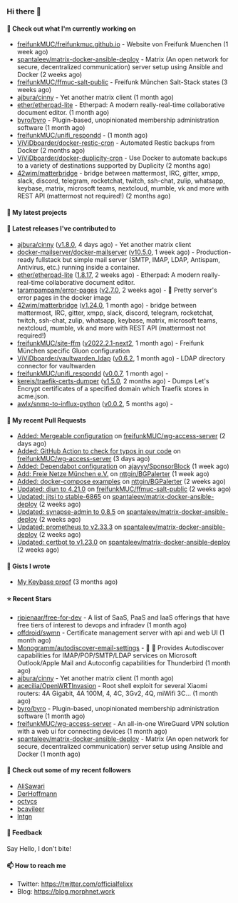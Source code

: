 ### Hi there 👋

#### 👷 Check out what I'm currently working on

- [freifunkMUC/freifunkmuc.github.io](https://github.com/freifunkMUC/freifunkmuc.github.io) - Website von Freifunk Muenchen (1 week ago)
- [spantaleev/matrix-docker-ansible-deploy](https://github.com/spantaleev/matrix-docker-ansible-deploy) - Matrix (An open network for secure, decentralized communication) server setup using Ansible and Docker (2 weeks ago)
- [freifunkMUC/ffmuc-salt-public](https://github.com/freifunkMUC/ffmuc-salt-public) - Freifunk München Salt-Stack states (3 weeks ago)
- [ajbura/cinny](https://github.com/ajbura/cinny) - Yet another matrix client (1 month ago)
- [ether/etherpad-lite](https://github.com/ether/etherpad-lite) - Etherpad: A modern really-real-time collaborative document editor. (1 month ago)
- [byro/byro](https://github.com/byro/byro) - Plugin-based, unopinionated membership administration software (1 month ago)
- [freifunkMUC/unifi_respondd](https://github.com/freifunkMUC/unifi_respondd) -  (1 month ago)
- [ViViDboarder/docker-restic-cron](https://github.com/ViViDboarder/docker-restic-cron) - Automated Restic backups from Docker (2 months ago)
- [ViViDboarder/docker-duplicity-cron](https://github.com/ViViDboarder/docker-duplicity-cron) - Use Docker to automate backups to a variety of destinations supported by Duplicity (2 months ago)
- [42wim/matterbridge](https://github.com/42wim/matterbridge) - bridge between mattermost, IRC, gitter, xmpp, slack, discord, telegram, rocketchat, twitch, ssh-chat, zulip, whatsapp, keybase, matrix, microsoft teams, nextcloud, mumble, vk and more with REST API (mattermost not required!) (2 months ago)

#### 🌱 My latest projects


#### 🔭 Latest releases I've contributed to

- [ajbura/cinny](https://github.com/ajbura/cinny) ([v1.8.0](https://github.com/ajbura/cinny/releases/tag/v1.8.0), 4 days ago) - Yet another matrix client
- [docker-mailserver/docker-mailserver](https://github.com/docker-mailserver/docker-mailserver) ([v10.5.0](https://github.com/docker-mailserver/docker-mailserver/releases/tag/v10.5.0), 1 week ago) - Production-ready fullstack but simple mail server (SMTP, IMAP, LDAP, Antispam, Antivirus, etc.) running inside a container.
- [ether/etherpad-lite](https://github.com/ether/etherpad-lite) ([1.8.17](https://github.com/ether/etherpad-lite/releases/tag/1.8.17), 2 weeks ago) - Etherpad: A modern really-real-time collaborative document editor.
- [tarampampam/error-pages](https://github.com/tarampampam/error-pages) ([v2.7.0](https://github.com/tarampampam/error-pages/releases/tag/v2.7.0), 2 weeks ago) - 🚧 Pretty server&#39;s error pages in the docker image
- [42wim/matterbridge](https://github.com/42wim/matterbridge) ([v1.24.0](https://github.com/42wim/matterbridge/releases/tag/v1.24.0), 1 month ago) - bridge between mattermost, IRC, gitter, xmpp, slack, discord, telegram, rocketchat, twitch, ssh-chat, zulip, whatsapp, keybase, matrix, microsoft teams, nextcloud, mumble, vk and more with REST API (mattermost not required!)
- [freifunkMUC/site-ffm](https://github.com/freifunkMUC/site-ffm) ([v2022.2.1-next2](https://github.com/freifunkMUC/site-ffm/releases/tag/v2022.2.1-next2), 1 month ago) - Freifunk München specific Gluon configuration
- [ViViDboarder/vaultwarden_ldap](https://github.com/ViViDboarder/vaultwarden_ldap) ([v0.6.2](https://github.com/ViViDboarder/vaultwarden_ldap/releases/tag/v0.6.2), 1 month ago) - LDAP directory connector for vaultwarden
- [freifunkMUC/unifi_respondd](https://github.com/freifunkMUC/unifi_respondd) ([v0.0.7](https://github.com/freifunkMUC/unifi_respondd/releases/tag/v0.0.7), 1 month ago) - 
- [kereis/traefik-certs-dumper](https://github.com/kereis/traefik-certs-dumper) ([v1.5.0](https://github.com/kereis/traefik-certs-dumper/releases/tag/v1.5.0), 2 months ago) - Dumps Let&#39;s Encrypt certificates of a specified domain which Traefik stores in acme.json.
- [awlx/snmp-to-influx-python](https://github.com/awlx/snmp-to-influx-python) ([v0.0.2](https://github.com/awlx/snmp-to-influx-python/releases/tag/v0.0.2), 5 months ago) - 

#### 🔨 My recent Pull Requests

- [Added: Mergeable configuration](https://github.com/freifunkMUC/wg-access-server/pull/132) on [freifunkMUC/wg-access-server](https://github.com/freifunkMUC/wg-access-server) (2 days ago)
- [Added: GitHub Action to check for typos in our code](https://github.com/freifunkMUC/wg-access-server/pull/131) on [freifunkMUC/wg-access-server](https://github.com/freifunkMUC/wg-access-server) (3 days ago)
- [Added: Dependabot configuration](https://github.com/ajayyy/SponsorBlock/pull/1215) on [ajayyy/SponsorBlock](https://github.com/ajayyy/SponsorBlock) (1 week ago)
- [Add: Freie Netze München e.V.](https://github.com/nttgin/BGPalerter/pull/779) on [nttgin/BGPalerter](https://github.com/nttgin/BGPalerter) (1 week ago)
- [Added: docker-compose examples](https://github.com/nttgin/BGPalerter/pull/774) on [nttgin/BGPalerter](https://github.com/nttgin/BGPalerter) (2 weeks ago)
- [Updated: diun to 4.21.0](https://github.com/freifunkMUC/ffmuc-salt-public/pull/84) on [freifunkMUC/ffmuc-salt-public](https://github.com/freifunkMUC/ffmuc-salt-public) (2 weeks ago)
- [Updated: jitsi to stable-6865](https://github.com/spantaleev/matrix-docker-ansible-deploy/pull/1651) on [spantaleev/matrix-docker-ansible-deploy](https://github.com/spantaleev/matrix-docker-ansible-deploy) (2 weeks ago)
- [Updated: synapse-admin to 0.8.5](https://github.com/spantaleev/matrix-docker-ansible-deploy/pull/1650) on [spantaleev/matrix-docker-ansible-deploy](https://github.com/spantaleev/matrix-docker-ansible-deploy) (2 weeks ago)
- [Updated: prometheus to v2.33.3](https://github.com/spantaleev/matrix-docker-ansible-deploy/pull/1649) on [spantaleev/matrix-docker-ansible-deploy](https://github.com/spantaleev/matrix-docker-ansible-deploy) (2 weeks ago)
- [Updated: certbot to v1.23.0](https://github.com/spantaleev/matrix-docker-ansible-deploy/pull/1648) on [spantaleev/matrix-docker-ansible-deploy](https://github.com/spantaleev/matrix-docker-ansible-deploy) (2 weeks ago)

#### 📓 Gists I wrote

- [My Keybase proof](https://gist.github.com/69863960a08efeb03ad576ccaf93d880) (3 months ago)

#### ⭐ Recent Stars

- [ripienaar/free-for-dev](https://github.com/ripienaar/free-for-dev) - A list of SaaS, PaaS and IaaS offerings that have free tiers of interest to devops and infradev (1 month ago)
- [offdroid/swmn](https://github.com/offdroid/swmn) - Certificate management server with api and web UI (1 month ago)
- [Monogramm/autodiscover-email-settings](https://github.com/Monogramm/autodiscover-email-settings) - :whale: :wrench: Provides Autodiscover capabilities for IMAP/POP/SMTP/LDAP services on Microsoft Outlook/Apple Mail and Autoconfig capabilities for Thunderbird (1 month ago)
- [ajbura/cinny](https://github.com/ajbura/cinny) - Yet another matrix client (1 month ago)
- [acecilia/OpenWRTInvasion](https://github.com/acecilia/OpenWRTInvasion) - Root shell exploit for several Xiaomi routers: 4A Gigabit, 4A 100M, 4, 4C, 3Gv2, 4Q, miWifi 3C... (1 month ago)
- [byro/byro](https://github.com/byro/byro) - Plugin-based, unopinionated membership administration software (1 month ago)
- [freifunkMUC/wg-access-server](https://github.com/freifunkMUC/wg-access-server) - An all-in-one WireGuard VPN solution with a web ui for connecting devices (1 month ago)
- [spantaleev/matrix-docker-ansible-deploy](https://github.com/spantaleev/matrix-docker-ansible-deploy) - Matrix (An open network for secure, decentralized communication) server setup using Ansible and Docker (1 month ago)

#### 👯 Check out some of my recent followers

- [AliSawari](https://github.com/AliSawari)
- [DerHoffmann](https://github.com/DerHoffmann)
- [octycs](https://github.com/octycs)
- [bcavileer](https://github.com/bcavileer)
- [lntgn](https://github.com/lntgn)

#### 💬 Feedback

Say Hello, I don't bite!

#### 📫 How to reach me

- Twitter: https://twitter.com/officialfelixx
- Blog: https://blog.morphnet.work